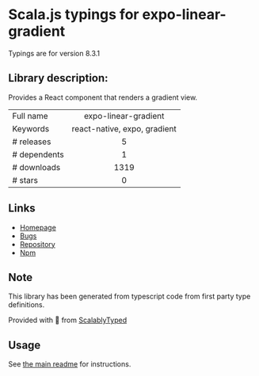 
# Scala.js typings for expo-linear-gradient

Typings are for version 8.3.1

## Library description:
Provides a React component that renders a gradient view.

|                    |                 |
| ------------------ | :-------------: |
| Full name          | expo-linear-gradient |
| Keywords           | react-native, expo, gradient |
| # releases         | 5 |
| # dependents       | 1 |
| # downloads        | 1319 |
| # stars            | 0 |

## Links
- [Homepage](https://docs.expo.io/versions/latest/sdk/linear-gradient/)
- [Bugs](https://github.com/expo/expo/issues)
- [Repository](https://github.com/expo/expo)
- [Npm](https://www.npmjs.com/package/expo-linear-gradient)
    


## Note
This library has been generated from typescript code from first party type definitions.

Provided with :purple_heart: from [ScalablyTyped](https://github.com/oyvindberg/ScalablyTyped)

## Usage
See [the main readme](../../readme.md) for instructions.


